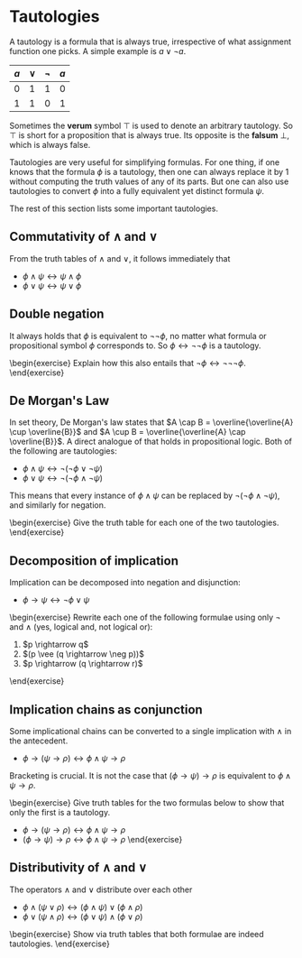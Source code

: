 # Tautologies

A tautology is a formula that is always true, irrespective of what assignment function one picks.
A simple example is $a \vee \neg a$.

| $a$ | $\vee$ | $\neg$ | $a$ |
| :-: | :-:    | :-:    | :-: |
| 0   | 1      | 1      | 0   |
| 1   | 1      | 0      | 1   |

Sometimes the **verum** symbol $\top$ is used to denote an arbitrary tautology.
So $\top$ is short for a proposition that is always true.
Its opposite is the **falsum** $\bot$, which is always false.

Tautologies are very useful for simplifying formulas.
For one thing, if one knows that the formula $\phi$ is a tautology, then one can always replace it by $1$ without computing the truth values of any of its parts.
But one can also use tautologies to convert $\phi$ into a fully equivalent yet distinct formula $\psi$.

The rest of this section lists some important tautologies.

## Commutativity of $\wedge$ and $\vee$

From the truth tables of $\wedge$ and $\vee$, it follows immediately that

- $\phi \wedge \psi \leftrightarrow \psi \wedge \phi$
- $\phi \vee \psi \leftrightarrow \psi \vee \phi$

## Double negation

It always holds that $\phi$ is equivalent to $\neg \neg \phi$, no matter what formula or propositional symbol $\phi$ corresponds to.
So $\phi \leftrightarrow \neg \neg \phi$ is a tautology.

\begin{exercise}
Explain how this also entails that $\neg \phi \leftrightarrow \neg \neg \neg \phi$.
\end{exercise}

## De Morgan's Law

In set theory, De Morgan's law states that $A \cap B = \overline{\overline{A} \cup \overline{B}}$ and $A \cup B = \overline{\overline{A} \cap \overline{B}}$.
A direct analogue of that holds in propositional logic.
Both of the following are tautologies:

- $\phi \wedge \psi \leftrightarrow \neg (\neg \phi \vee \neg \psi)$
- $\phi \vee \psi \leftrightarrow \neg (\neg \phi \wedge \neg \psi)$

This means that every instance of $\phi \wedge \psi$ can be replaced by $\neg (\neg \phi \wedge \neg \psi)$, and similarly for negation.

\begin{exercise}
Give the truth table for each one of the two tautologies.
\end{exercise}

## Decomposition of implication

Implication can be decomposed into negation and disjunction:

- $\phi \rightarrow \psi \leftrightarrow \neg \phi \vee \psi$

\begin{exercise}
Rewrite each  one of the following formulae using only $\neg$ and $\wedge$ (yes, logical and, not logical or):

<ol>
<li>$p \rightarrow q$</li>
<li>$(p \vee (q \rightarrow \neg p))$</li>
<li>$p \rightarrow (q \rightarrow r)$</li>
</ol>
\end{exercise}

## Implication chains as conjunction

Some implicational chains can be converted to a single implication with $\wedge$ in the antecedent.

- $\phi \rightarrow (\psi \rightarrow \rho) \leftrightarrow \phi \wedge \psi \rightarrow \rho$

Bracketing is crucial.
It is not the case that $(\phi \rightarrow \psi) \rightarrow \rho$ is equivalent to $\phi \wedge \psi \rightarrow \rho$.

\begin{exercise}
Give truth tables for the two formulas below to show that only the first is a tautology.

- $\phi \rightarrow (\psi \rightarrow \rho) \leftrightarrow \phi \wedge \psi \rightarrow \rho$
- $(\phi \rightarrow \psi) \rightarrow \rho \leftrightarrow \phi \wedge \psi \rightarrow \rho$
\end{exercise}

## Distributivity of $\wedge$ and $\vee$

The operators $\wedge$ and $\vee$ distribute over each other

- $\phi \wedge (\psi \vee \rho) \leftrightarrow (\phi \wedge \psi) \vee (\phi \wedge \rho)$
- $\phi \vee (\psi \wedge \rho) \leftrightarrow (\phi \vee \psi) \wedge (\phi \vee \rho)$

\begin{exercise}
Show via truth tables that both formulae are indeed tautologies.
\end{exercise}
